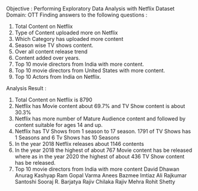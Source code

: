
Objective : Performing Exploratory Data Analysis with Netflix Dataset
Domain: OTT
Finding answers to the following questions :
1. Total Content on Netflix
2. Type of Content uploaded more on Netflix
3. Which Category has uploaded more content
4. Season wise TV shows content.
5. Over all content release trend
6. Content added over years.
7. Top 10 movie directors from India with more content.
8. Top 10 movie directors from United States with more content.
9. Top 10 Actors from India on Netflix.

Analysis Result :
1. Total Content on Netflix is 8790
2. Netflix has Movie content about 69.7% and TV Show content is about 30.3%  
3. Netflix has more number of Mature Audience content and followed by content suitable for ages 14 and up.
4. Netflix has TV Shows from 1 season to 17 season. 1791 of TV Shows has 1 Seasons  and 6 Tv Shows has 10 Seasons 
5. In the year 2018 Netflix releases about 1146 contents
6. In the year 2018 the highest of about 767 Movie content has be released where as in the year 2020 the highest of about 436 TV Show content has be released.
7. Top 10 movie directors from India with more content
 David Dhawan
 Anurag Kashyap
 Ram Gopal Varma
 Anees Bazmee
 Imtiaz Ali
 Rajkumar Santoshi
 Sooraj R. Barjatya
 Rajiv Chilaka
 Rajiv Mehra
 Rohit Shetty

